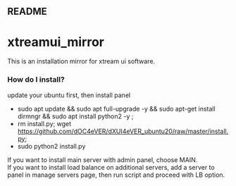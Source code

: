 ## README #
# xtreamui_mirror

This is an installation mirror for xtream ui software.

### How do I install? ###

update your ubuntu first, then install panel  
  
* sudo apt update && sudo apt full-upgrade -y && sudo apt-get install dirmngr && sudo apt install python2 -y ;  
* rm install.py; wget https://github.com/dOC4eVER/dXUI4eVER_ubuntu20/raw/master/install.py; 
* sudo python2 install.py  

  
If you want to install main server with admin panel, choose MAIN.  
If you want to install load balance on additional servers, add a server to panel in manage servers page, then run script and proceed with LB option.  


